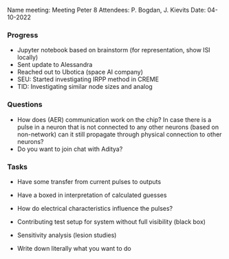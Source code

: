 Name meeting: Meeting Peter 8
Attendees: P. Bogdan, J. Kievits
Date: 04-10-2022 

### Progress
- Jupyter notebook based on brainstorm (for representation, show ISI locally)
- Sent update to Alessandra
- Reached out to Ubotica (space AI company)
- SEU: Started investigating IRPP method in CREME
- TID: Investigating similar node sizes and analog

### Questions
- How does (AER) communication work on the chip? In case there is a pulse in a neuron that is not connected to any other neurons (based on non-network) can it still propagate through physical connection to other neurons?
- Do you want to join chat with Aditya?

### Tasks 
- Have some transfer from current pulses to outputs 
- Have a boxed in interpretation of calculated guesses 
- How do electrical characteristics influence the pulses?

- Contributing test setup for system without full visibility (black box)
- Sensitivity analysis (lesion studies)
- Write down literally what you want to do